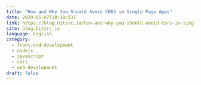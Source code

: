 ```yaml
---
title: "How and Why You Should Avoid CORS in Single Page Apps"
date: 2020-05-07T18:18:53Z
link: https://blog.bitsrc.io/how-and-why-you-should-avoid-cors-in-single-page-apps-db25452ad2f8?source=rss----5c2fdf847f4a---4&utm_medium=RSS&utm_source=news.12bit.vn
site: blog.bitsrc.io
language: English
category:
  - front-end-development
  - nodejs
  - javascript
  - cors
  - web-development
draft: false
---
```

